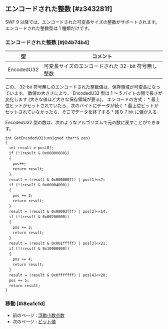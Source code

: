 ## エンコードされた整数 [#z343281f]

SWF 9 以降では、エンコードされた可変長サイズの整数がサポートされます。
エンコードされた整数型は 1 種類だけです。

### エンコードされた整数 [#j04b74b4]
|型|コメント|
| --- | --- |
|EncodedU32|可変長サイズのエンコードされた 32-bit 符号無し整数|

この、 32-bit 符号無しのエンコードされた整数値は、保存領域が可変長になっています。
数値の大きさにより、 EncodedU32 型は 1 ～ 5 バイトの間で長さが変化します (大きな値ほど大きな保存領域が要る)。
エンコードの方式：
    * 最上位ビットがセットされていたら、次のバイトにデータが続く
    * 最上位ビットがセットされていなかったら、そこでデータを終了する
    * 残り 7 bit に値が入る

EncodedU32 型の数は、次のようなアルゴリズムで元の数に戻すことができます。
```
int GetEncodedU32(unsigned char*& pos)
{
　int result = pos[0];
　if (!(result & 0x00000080))
　{
　　pos++;
　　return result;
　}
　result = (result & 0x0000007f) | pos[1]<<7;
　if (!(result & 0x00004000))
　{
　　pos += 2;
　　return result;
　}
　result = (result & 0x00003fff) | pos[2]<<14;
　if (!(result & 0x00200000))
　{
　　pos += 3;
　　return result;
　}
　result = (result & 0x001fffff) | pos[3]<<21;
　if (!(result & 0x10000000))
　{
　　pos += 4;
　　return result;
　}
　result = (result & 0x0fffffff) | pos[4]<<28;
　pos += 5;
　return result;
}
```

### 移動 [#i8ea1c1d]
* 前のページ : [浮動小数点数](基本的なデータ型_浮動小数点数)
* 次のページ : [ビット値](基本的なデータ型_ビット値)

